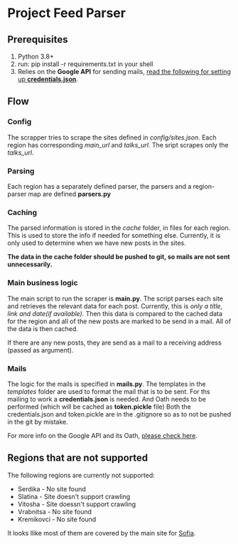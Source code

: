 # Project **Feed Parser**

## Prerequisites 
1. Python 3.8+
2. run: pip install -r requirements.txt in your shell
3. Relies on the **Google API** for sending mails, [read the following for setting up **credentials.json**](https://developers.google.com/gmail/api/guides/sending).

## Flow

### Config
The scrapper tries to scrape the sites defined in *config/sites.json*.
Each region has corresponding *main_url* and *talks_url*.
The sript scrapes only the *talks_url*.

### Parsing
Each region has a separately defined parser, the parsers and a region-parser map are defined **parsers.py**

### Caching
The parsed information is stored in the *cache* folder, in files for each region.
This is used to store the info if needed for something else.
Currently, it is only used to determine when we have new posts in the sites.

**The data in the cache folder should be pushed to git, so mails are not sent unnecessarily.**

### Main business logic
The main script to run the scraper is **main.py**.
The script parses each site and retrieves the relevant data for each post.
Currently, this is *only a title, link and date(if available).* 
Then this data is compared to the cached data for the region and all of the new posts are marked to be send in a mail.
All of the data is then cached.

If there are any new posts, they are send as a mail to a receiving address (passed as argument).

### Mails
The logic for the mails is specified in **mails.py**.
The templates in the *templates* folder are used to format the mail that is to be sent.
For ths mailing to work a **credentials.json** is needed.
And Oath needs to be performed (which will be cached as **token.pickle** file)
Both the credentials.json and token.pickle are in the .gitignore so as to not be pushed in the git by mistake.

For more info on the Google API and its Oath, [please check here](https://developers.google.com/gmail/api/guides).

## Regions that are not supported
The following regions are currently not supported:
- Serdika - No site found
- Slatina - Site doesn't support crawling
- Vitosha - Site doessn't support crawling
- Vrabnitsa - No site found
- Kremikovci - No site found

It looks llike most of them are covered by the main site for [Sofia](https://www.sofia.bg/en/public-discussions).
